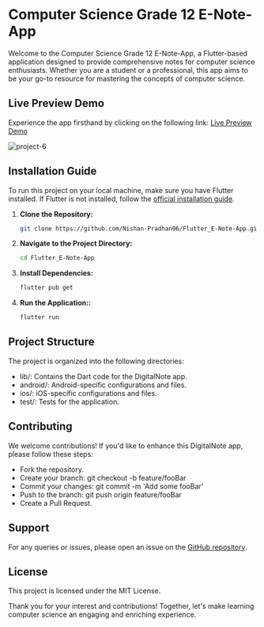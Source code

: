 # Computer Science Grade 12 E-Note-App

Welcome to the Computer Science Grade 12 E-Note-App, a Flutter-based application designed to provide comprehensive notes for computer science enthusiasts. Whether you are a student or a professional, this app aims to be your go-to resource for mastering the concepts of computer science.

## Live Preview Demo

Experience the app firsthand by clicking on the following link: [Live Preview Demo](https://appetize.io/app/tgnvwn2pj2iqg4jxpvnr4zdh4i?device=pixel7pro&osVersion=13.0)

![project-6](https://github.com/Nishan-Pradhan06/Flutter_E-Note-App/assets/105001135/8815dd17-efc0-41c1-b1db-bdb6bcf4b18e)

## Installation Guide

To run this project on your local machine, make sure you have Flutter installed. If Flutter is not installed, follow the [official installation guide](https://flutter.dev/docs/get-started/install).

1. **Clone the Repository:**

   ```bash
   git clone https://github.com/Nishan-Pradhan06/Flutter_E-Note-App.git
2. **Navigate to the Project Directory:**
   ```bash
   cd Flutter_E-Note-App
3. **Install Dependencies:**
   ```bash
   flutter pub get
4. **Run the Application::**
   ```bash
   flutter run
## Project Structure
The project is organized into the following directories:

- lib/: Contains the Dart code for the DigitalNote app.
- android/: Android-specific configurations and files.
- ios/: iOS-specific configurations and files.
- test/: Tests for the application.
## Contributing
We welcome contributions! If you'd like to enhance this DigitalNote app, please follow these steps:

- Fork the repository.
- Create your branch: git checkout -b feature/fooBar
- Commit your changes: git commit -m 'Add some fooBar'
- Push to the branch: git push origin feature/fooBar
- Create a Pull Request.
## Support
For any queries or issues, please open an issue on the [GitHub repository](https://github.com/Nishan-Pradhan06/Flutter_E-Note-App).

## License
This project is licensed under the MIT License.

Thank you for your interest and contributions! Together, let's make learning computer science an engaging and enriching experience.
